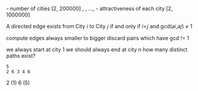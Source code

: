 
<n> - number of cities [2, 200000]
<a1>, <a2>, ..., <an> - attractiveness of each city [2, 1000000]

A directed edge exists from City 𝑖 to City 𝑗 if and only if 𝑖<𝑗 and gcd(𝑎𝑖,𝑎𝑗) ≠ 1


compute edges always smaller to bigger
discard pairs which have gcd != 1

we always start at city 1
we should always end at city n
how many distinct paths exist?

```
5
2 6 3 4 6
```

2 (1)
6 (5)


